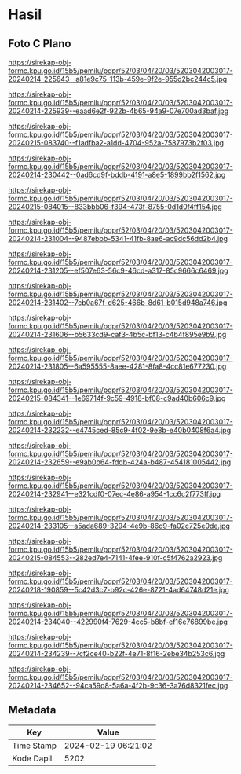 # Hasil

## Foto C Plano

https://sirekap-obj-formc.kpu.go.id/15b5/pemilu/pdpr/52/03/04/20/03/5203042003017-20240214-225643--a81e9c75-113b-459e-9f2e-955d2bc244c5.jpg

https://sirekap-obj-formc.kpu.go.id/15b5/pemilu/pdpr/52/03/04/20/03/5203042003017-20240214-225939--eaad6e2f-922b-4b65-94a9-07e700ad3baf.jpg

https://sirekap-obj-formc.kpu.go.id/15b5/pemilu/pdpr/52/03/04/20/03/5203042003017-20240215-083740--f1adfba2-a1dd-4704-952a-7587973b2f03.jpg

https://sirekap-obj-formc.kpu.go.id/15b5/pemilu/pdpr/52/03/04/20/03/5203042003017-20240214-230442--0ad6cd9f-bddb-4191-a8e5-1899bb2f1562.jpg

https://sirekap-obj-formc.kpu.go.id/15b5/pemilu/pdpr/52/03/04/20/03/5203042003017-20240215-084015--833bbb06-f394-473f-8755-0d1d0f4ff154.jpg

https://sirekap-obj-formc.kpu.go.id/15b5/pemilu/pdpr/52/03/04/20/03/5203042003017-20240214-231004--9487ebbb-5341-41fb-8ae6-ac9dc56dd2b4.jpg

https://sirekap-obj-formc.kpu.go.id/15b5/pemilu/pdpr/52/03/04/20/03/5203042003017-20240214-231205--ef507e63-56c9-46cd-a317-85c9666c6469.jpg

https://sirekap-obj-formc.kpu.go.id/15b5/pemilu/pdpr/52/03/04/20/03/5203042003017-20240214-231402--7cb0a67f-d625-466b-8d61-b015d948a746.jpg

https://sirekap-obj-formc.kpu.go.id/15b5/pemilu/pdpr/52/03/04/20/03/5203042003017-20240214-231606--b5633cd9-caf3-4b5c-bf13-c4b4f895e9b9.jpg

https://sirekap-obj-formc.kpu.go.id/15b5/pemilu/pdpr/52/03/04/20/03/5203042003017-20240214-231805--6a595555-8aee-4281-8fa8-4cc81e677230.jpg

https://sirekap-obj-formc.kpu.go.id/15b5/pemilu/pdpr/52/03/04/20/03/5203042003017-20240215-084341--1e69714f-9c59-4918-bf08-c9ad40b606c9.jpg

https://sirekap-obj-formc.kpu.go.id/15b5/pemilu/pdpr/52/03/04/20/03/5203042003017-20240214-232232--e4745ced-85c9-4f02-9e8b-e40b0408f6a4.jpg

https://sirekap-obj-formc.kpu.go.id/15b5/pemilu/pdpr/52/03/04/20/03/5203042003017-20240214-232659--e9ab0b64-fddb-424a-b487-454181005442.jpg

https://sirekap-obj-formc.kpu.go.id/15b5/pemilu/pdpr/52/03/04/20/03/5203042003017-20240214-232941--e321cdf0-07ec-4e86-a954-1cc6c2f773ff.jpg

https://sirekap-obj-formc.kpu.go.id/15b5/pemilu/pdpr/52/03/04/20/03/5203042003017-20240214-233105--a5ada689-3294-4e9b-86d9-fa02c725e0de.jpg

https://sirekap-obj-formc.kpu.go.id/15b5/pemilu/pdpr/52/03/04/20/03/5203042003017-20240215-084553--282ed7e4-7141-4fee-910f-c5f4762a2923.jpg

https://sirekap-obj-formc.kpu.go.id/15b5/pemilu/pdpr/52/03/04/20/03/5203042003017-20240218-190859--5c42d3c7-b92c-426e-8721-4ad64748d21e.jpg

https://sirekap-obj-formc.kpu.go.id/15b5/pemilu/pdpr/52/03/04/20/03/5203042003017-20240214-234040--422990f4-7629-4cc5-b8bf-ef16e76899be.jpg

https://sirekap-obj-formc.kpu.go.id/15b5/pemilu/pdpr/52/03/04/20/03/5203042003017-20240214-234239--7cf2ce40-b22f-4e71-8f16-2ebe34b253c6.jpg

https://sirekap-obj-formc.kpu.go.id/15b5/pemilu/pdpr/52/03/04/20/03/5203042003017-20240214-234652--94ca59d8-5a6a-4f2b-9c36-3a76d8321fec.jpg


## Metadata

| Key        | Value               |
| ---------- | ------------------- |
| Time Stamp | 2024-02-19 06:21:02 |
| Kode Dapil | 5202                |




